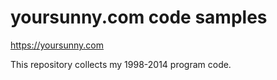 # yoursunny.com code samples

https://yoursunny.com

This repository collects my 1998-2014 program code.
